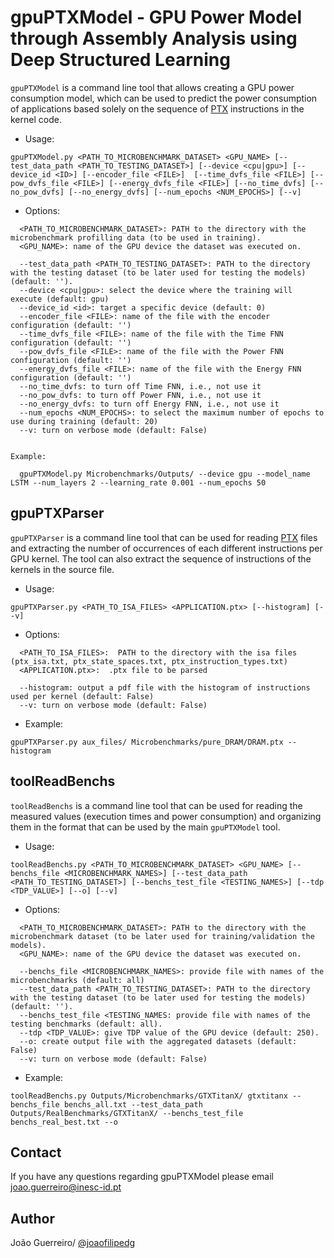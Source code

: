 # gpuPTXModel - GPU Power Model through Assembly Analysis using Deep Structured Learning

``gpuPTXModel`` is a command line tool that allows creating a GPU power consumption model, which can be used to predict the power consumption of applications based solely on the sequence of [PTX](https://docs.nvidia.com/cuda/parallel-thread-execution/index.html) instructions in the kernel code.

* Usage:
```
gpuPTXModel.py <PATH_TO_MICROBENCHMARK_DATASET> <GPU_NAME> [--test_data_path <PATH_TO_TESTING_DATASET>] [--device <cpu|gpu>] [--device_id <ID>] [--encoder_file <FILE>]  [--time_dvfs_file <FILE>] [--pow_dvfs_file <FILE>] [--energy_dvfs_file <FILE>] [--no_time_dvfs] [--no_pow_dvfs] [--no_energy_dvfs] [--num_epochs <NUM_EPOCHS>] [--v]
```

* Options:
```
  <PATH_TO_MICROBENCHMARK_DATASET>: PATH to the directory with the microbenchmark profilling data (to be used in training).
  <GPU_NAME>: name of the GPU device the dataset was executed on.

  --test_data_path <PATH_TO_TESTING_DATASET>: PATH to the directory with the testing dataset (to be later used for testing the models) (default: '').
  --device <cpu|gpu>: select the device where the training will execute (default: gpu)
  --device_id <id>: target a specific device (default: 0)
  --encoder_file <FILE>: name of the file with the encoder configuration (default: '')
  --time_dvfs_file <FILE>: name of the file with the Time FNN configuration (default: '')
  --pow_dvfs_file <FILE>: name of the file with the Power FNN configuration (default: '')
  --energy_dvfs_file <FILE>: name of the file with the Energy FNN configuration (default: '')
  --no_time_dvfs: to turn off Time FNN, i.e., not use it
  --no_pow_dvfs: to turn off Power FNN, i.e., not use it
  --no_energy_dvfs: to turn off Energy FNN, i.e., not use it
  --num_epochs <NUM_EPOCHS>: to select the maximum number of epochs to use during training (default: 20)
  --v: turn on verbose mode (default: False)


Example:

  gpuPTXModel.py Microbenchmarks/Outputs/ --device gpu --model_name LSTM --num_layers 2 --learning_rate 0.001 --num_epochs 50
```

## gpuPTXParser

``gpuPTXParser`` is a command line tool that can be used for reading [PTX](https://docs.nvidia.com/cuda/parallel-thread-execution/index.html) files and extracting the number of occurrences of each different instructions per GPU kernel. The tool can also extract the sequence of instructions of the kernels in the source file.

* Usage:
```
gpuPTXParser.py <PATH_TO_ISA_FILES> <APPLICATION.ptx> [--histogram] [--v]
```

* Options:
```
  <PATH_TO_ISA_FILES>:  PATH to the directory with the isa files (ptx_isa.txt, ptx_state_spaces.txt, ptx_instruction_types.txt)
  <APPLICATION.ptx>:  .ptx file to be parsed

  --histogram: output a pdf file with the histogram of instructions used per kernel (default: False)
  --v: turn on verbose mode (default: False)
```

* Example:
```
gpuPTXParser.py aux_files/ Microbenchmarks/pure_DRAM/DRAM.ptx --histogram
```

## toolReadBenchs

``toolReadBenchs`` is a command line tool that can be used for reading the measured values (execution times and power consumption) and organizing them in the format that can be used by the main ``gpuPTXModel`` tool.

* Usage:
```
toolReadBenchs.py <PATH_TO_MICROBENCHMARK_DATASET> <GPU_NAME> [--benchs_file <MICROBENCHMARK_NAMES>] [--test_data_path <PATH_TO_TESTING_DATASET>] [--benchs_test_file <TESTING_NAMES>] [--tdp <TDP_VALUE>] [--o] [--v]
```

* Options:
```
  <PATH_TO_MICROBENCHMARK_DATASET>: PATH to the directory with the microbenchmark dataset (to be later used for training/validation the models).
  <GPU_NAME>: name of the GPU device the dataset was executed on.

  --benchs_file <MICROBENCHMARK_NAMES>: provide file with names of the microbenchmarks (default: all)
  --test_data_path <PATH_TO_TESTING_DATASET>: PATH to the directory with the testing dataset (to be later used for testing the models) (default: '').
  --benchs_test_file <TESTING_NAMES: provide file with names of the testing benchmarks (default: all).
  --tdp <TDP_VALUE>: give TDP value of the GPU device (default: 250).
  --o: create output file with the aggregated datasets (default: False)
  --v: turn on verbose mode (default: False)
```

* Example:
```
toolReadBenchs.py Outputs/Microbenchmarks/GTXTitanX/ gtxtitanx --benchs_file benchs_all.txt --test_data_path Outputs/RealBenchmarks/GTXTitanX/ --benchs_test_file benchs_real_best.txt --o
```

## Contact
If you have any questions regarding gpuPTXModel please email joao.guerreiro@inesc-id.pt

## Author
João Guerreiro/ [@joaofilipedg](https://github.com/joaofilipedg)

